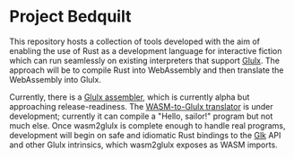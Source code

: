# Project Bedquilt

This repository hosts a collection of tools developed with the aim of enabling
the use of Rust as a development language for interactive fiction which can run
seamlessly on existing interpreters that support
[Glulx](https://www.eblong.com/zarf/glulx/). The approach will be to compile
Rust into WebAssembly and then translate the WebAssembly into Glulx.

Currently, there is a [Glulx assembler](crates/glulx-asm), which is currently
alpha but approaching release-readiness. The [WASM-to-Glulx
translator](crates/wasm2glulx) is under development; currently it can compile a
"Hello, sailor!" program but not much else. Once wasm2glulx is complete enough
to handle real programs, development will begin on safe and idiomatic Rust
bindings to the [Glk](https://www.eblong.com/zarf/glk/index.html) API and other
Glulx intrinsics, which wasm2glulx exposes as WASM imports.